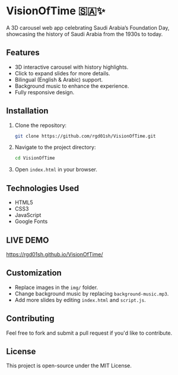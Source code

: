 
# VisionOfTime 🇸🇦✨

A 3D carousel web app celebrating Saudi Arabia’s Foundation Day, showcasing the history of Saudi Arabia from the 1930s to today.

## Features

- 3D interactive carousel with history highlights.
- Click to expand slides for more details.
- Bilingual (English & Arabic) support.
- Background music to enhance the experience.
- Fully responsive design.

## Installation

1. Clone the repository:
   ```bash
   git clone https://github.com/rgd01sh/VisionOfTime.git
   ```

2. Navigate to the project directory:
   ```bash
   cd VisionOfTime
   ```

3. Open `index.html` in your browser.

## Technologies Used

- HTML5
- CSS3
- JavaScript
- Google Fonts

## LIVE DEMO 
https://rgd01sh.github.io/VisionOfTime/

## Customization

- Replace images in the `img/` folder.
- Change background music by replacing `background-music.mp3`.
- Add more slides by editing `index.html` and `script.js`.

## Contributing

Feel free to fork and submit a pull request if you'd like to contribute.

## License

This project is open-source under the MIT License.
 
